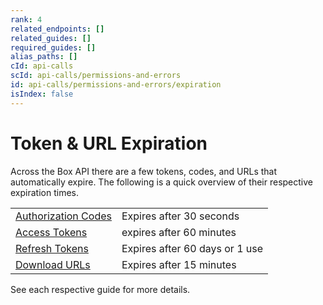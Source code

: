 ```yaml
---
rank: 4
related_endpoints: []
related_guides: []
required_guides: []
alias_paths: []
cId: api-calls
scId: api-calls/permissions-and-errors
id: api-calls/permissions-and-errors/expiration
isIndex: false
---
```

# Token & URL Expiration

Across the Box API there are a few tokens, codes, and URLs that automatically
expire. The following is a quick overview of their respective expiration times.

|                       |                                |
| --------------------- | ------------------------------ |
| [Authorization Codes] | Expires after 30 seconds       |
| [Access Tokens]       | expires after 60 minutes       |
| [Refresh Tokens]      | Expires after 60 days or 1 use |
| [Download URLs]       | Expires after 15 minutes       |

See each respective guide for more details.

[Authorization Codes]: g://authentication/oauth2

[Access Tokens]: g://authentication/access-tokens

[Refresh Tokens]: g://authentication/access-tokens/refresh

[Download URLs]: g://downloads
